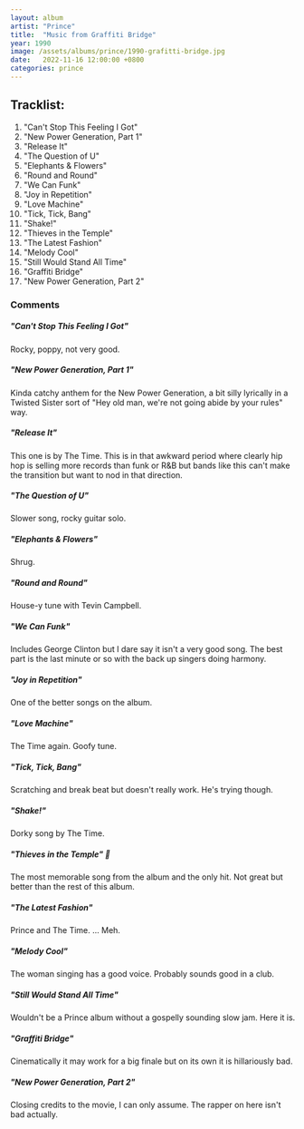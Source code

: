```yaml
---
layout: album
artist: "Prince"
title:  "Music from Graffiti Bridge"
year: 1990
image: /assets/albums/prince/1990-grafitti-bridge.jpg
date:   2022-11-16 12:00:00 +0800
categories: prince
---
```


## Tracklist:

1.	"Can't Stop This Feeling I Got"
2.	"New Power Generation, Part 1"
3.	"Release It"
4.	"The Question of U"
5.	"Elephants & Flowers"
6.	"Round and Round"
7.	"We Can Funk"
8.	"Joy in Repetition"
9.	"Love Machine"
10.	"Tick, Tick, Bang"
11.	"Shake!"
12.	"Thieves in the Temple"
13.	"The Latest Fashion"
14.	"Melody Cool"
15.	"Still Would Stand All Time"
16.	"Graffiti Bridge"
17.	"New Power Generation, Part 2"

### Comments

##### "Can't Stop This Feeling I Got"

Rocky, poppy, not very good.

##### "New Power Generation, Part 1"

Kinda catchy anthem for the New Power Generation, a bit silly lyrically in a Twisted Sister sort of "Hey old man, we're not going abide by your rules" way.

##### "Release It"

This one is by The Time. This is in that awkward period where clearly hip hop is selling more records than funk or R&B but bands like this can't make the transition but want to nod in that direction.

##### "The Question of U"

Slower song, rocky guitar solo.

##### "Elephants & Flowers"

Shrug.

##### "Round and Round"

House-y tune with Tevin Campbell.

##### "We Can Funk"

Includes George Clinton but I dare say it isn't a very good song. The best part is the last minute or so with the back up singers doing harmony.

##### "Joy in Repetition"

One of the better songs on the album.

##### "Love Machine"

The Time again. Goofy tune.

##### "Tick, Tick, Bang"

Scratching and break beat but doesn't really work. He's trying though.

##### "Shake!"

Dorky song by The Time.

##### "Thieves in the Temple" 💎

The most memorable song from the album and the only hit. Not great but better than the rest of this album.

##### "The Latest Fashion"

Prince and The Time. ... Meh.

##### "Melody Cool"

The woman singing has a good voice. Probably sounds good in a club.

##### "Still Would Stand All Time"

Wouldn't be a Prince album without a gospelly sounding slow jam. Here it is.

##### "Graffiti Bridge"

Cinematically it may work for a big finale but on its own it is hillariously bad.

##### "New Power Generation, Part 2"

Closing credits to the movie, I can only assume. The rapper on here isn't bad actually.